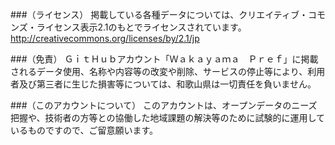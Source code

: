 ###（ライセンス）
掲載している各種データについては、クリエイティブ・コモンズ・ライセンス表示2.1のもとでライセンスされています。
http://creativecommons.org/licenses/by/2.1/jp

###（免責）
ＧｉｔＨｕｂアカウント「Ｗａｋａｙａｍａ　Ｐｒｅｆ」に掲載されるデータ使用、名称や内容等の改変や削除、サービスの停止等により、利用者及び第三者に生じた損害等については、和歌山県は一切責任を負いません。

###（このアカウントについて）
このアカウントは、オープンデータのニーズ把握や、技術者の方等との協働した地域課題の解決等のために試験的に運用しているものですので、ご留意願います。
